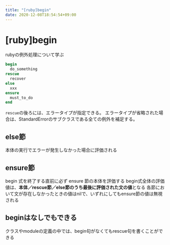 ```yaml
---
title: "[ruby]begin"
date: 2020-12-08T18:54:54+09:00
---
```


# [ruby]begin

rubyの例外処理について学ぶ

```Ruby
begin
  do_something
rescue
  recover
else 
  xxx
ensure
  must_to_do
end
```

`rescue`の後ろには、エラータイプが指定できる。
エラータイプが省略された場合は、StandardErrorのサブクラスである全ての例外を補足する。


## else節

本体の実行でエラーが発生しなかった場合に評価される

## ensure節

begin 式を終了する直前に必ず ensure 節の本体を評価する
begin式全体の評価値は、**本体／rescue節／else節のうち最後に評価された文の値**となる
各節において文が存在しなかったときの値はnilで、いずれにしてもensure節の値は無視される

## beginはなしでもできる

クラスやmoduleの定義の中では、begin句がなくてもrescue句を書くことができる